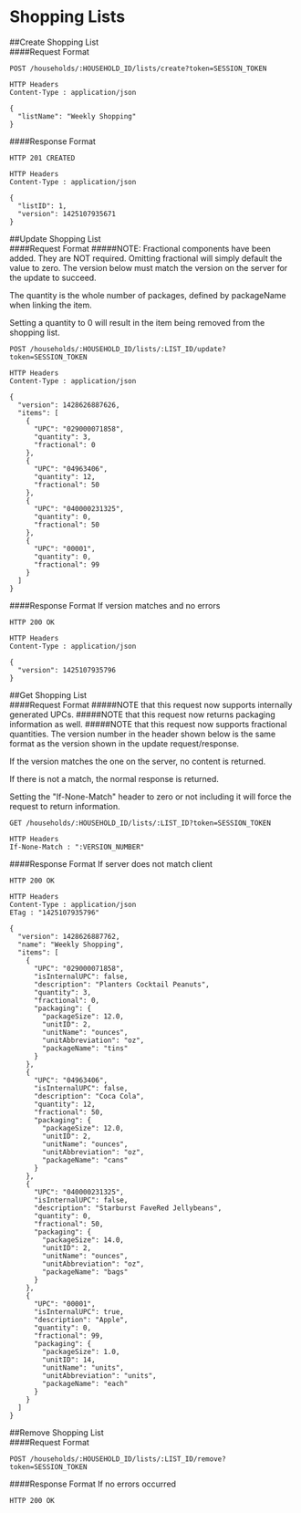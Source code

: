 # Shopping Lists
##Create Shopping List<br>
####Request Format
```
POST /households/:HOUSEHOLD_ID/lists/create?token=SESSION_TOKEN

HTTP Headers
Content-Type : application/json

{
  "listName": "Weekly Shopping"
}
```
####Response Format
```
HTTP 201 CREATED

HTTP Headers
Content-Type : application/json

{
  "listID": 1,
  "version": 1425107935671
}
```
##Update Shopping List<br>
####Request Format
#####NOTE: Fractional components have been added. They are NOT required. Omitting fractional will simply default the value to zero.
The version below must match the version on the server for the update to succeed.<p>
The quantity is the whole number of packages, defined by packageName when linking the item.<p>
Setting a quantity to 0 will result in the item being removed from the shopping list.
```
POST /households/:HOUSEHOLD_ID/lists/:LIST_ID/update?token=SESSION_TOKEN

HTTP Headers
Content-Type : application/json

{
  "version": 1428626887626,
  "items": [
    {
      "UPC": "029000071858",
      "quantity": 3,
      "fractional": 0
    },
    {
      "UPC": "04963406",
      "quantity": 12,
      "fractional": 50
    },
    {
      "UPC": "040000231325",
      "quantity": 0,
      "fractional": 50
    },
    {
      "UPC": "00001",
      "quantity": 0,
      "fractional": 99
    }
  ]
}
```
####Response Format
If version matches and no errors
```
HTTP 200 OK

HTTP Headers
Content-Type : application/json

{
  "version": 1425107935796
}
```
##Get Shopping List<br>
####Request Format
#####NOTE that this request now supports internally generated UPCs.
#####NOTE that this request now returns packaging information as well.
#####NOTE that this request now supports fractional quantities.
The version number in the header shown below is the same format as the version shown in the update request/response. <p>
If the version matches the one on the server, no content is returned.<p>
If there is not a match, the normal response is returned. <p>
Setting the "If-None-Match" header to zero or not including it will force the request to return information.
```
GET /households/:HOUSEHOLD_ID/lists/:LIST_ID?token=SESSION_TOKEN

HTTP Headers
If-None-Match : ":VERSION_NUMBER"
```
####Response Format
If server does not match client
```
HTTP 200 OK

HTTP Headers
Content-Type : application/json
ETag : "1425107935796"

{
  "version": 1428626887762,
  "name": "Weekly Shopping",
  "items": [
    {
      "UPC": "029000071858",
      "isInternalUPC": false,
      "description": "Planters Cocktail Peanuts",
      "quantity": 3,
      "fractional": 0,
      "packaging": {
        "packageSize": 12.0,
        "unitID": 2,
        "unitName": "ounces",
        "unitAbbreviation": "oz",
        "packageName": "tins"
      }
    },
    {
      "UPC": "04963406",
      "isInternalUPC": false,
      "description": "Coca Cola",
      "quantity": 12,
      "fractional": 50,
      "packaging": {
        "packageSize": 12.0,
        "unitID": 2,
        "unitName": "ounces",
        "unitAbbreviation": "oz",
        "packageName": "cans"
      }
    },
    {
      "UPC": "040000231325",
      "isInternalUPC": false,
      "description": "Starburst FaveRed Jellybeans",
      "quantity": 0,
      "fractional": 50,
      "packaging": {
        "packageSize": 14.0,
        "unitID": 2,
        "unitName": "ounces",
        "unitAbbreviation": "oz",
        "packageName": "bags"
      }
    },
    {
      "UPC": "00001",
      "isInternalUPC": true,
      "description": "Apple",
      "quantity": 0,
      "fractional": 99,
      "packaging": {
        "packageSize": 1.0,
        "unitID": 14,
        "unitName": "units",
        "unitAbbreviation": "units",
        "packageName": "each"
      }
    }
  ]
}
```
##Remove Shopping List<br>
####Request Format
```
POST /households/:HOUSEHOLD_ID/lists/:LIST_ID/remove?token=SESSION_TOKEN
```
####Response Format
If no errors occurred
```
HTTP 200 OK
```
